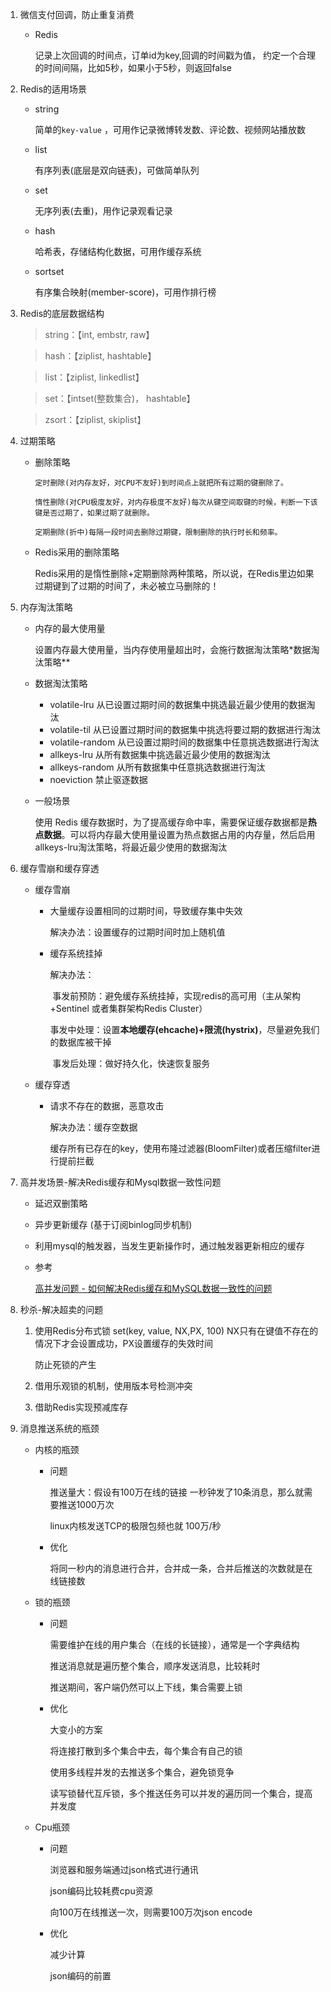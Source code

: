 1. 微信支付回调，防止重复消费

   - Redis

     记录上次回调的时间点，订单id为key,回调的时间戳为值，
     约定一个合理的时间间隔，比如5秒，如果小于5秒，则返回false

     

2. Redis的适用场景

   - string

     简单的`key-value`  ，可用作记录微博转发数、评论数、视频网站播放数

   - list

     有序列表(底层是双向链表)，可做简单队列

   - set

     无序列表(去重)，用作记录观看记录

   - hash

     哈希表，存储结构化数据，可用作缓存系统

   - sortset

     有序集合映射(member-score)，可用作排行榜

     

3. Redis的底层数据结构

   > string：【int, embstr, raw】

   > hash：【ziplist, hashtable】

   > list：【ziplist, linkedlist】

   > set：【intset(整数集合)， hashtable】

   > zsort：【ziplist, skiplist】



4. 过期策略

   - 删除策略

     ```
     定时删除(对内存友好，对CPU不友好)到时间点上就把所有过期的键删除了。
     
     惰性删除(对CPU极度友好，对内存极度不友好)每次从键空间取键的时候，判断一下该键是否过期了，如果过期了就删除。
     
     定期删除(折中)每隔一段时间去删除过期键，限制删除的执行时长和频率。
     ```

   - Redis采用的删除策略

     Redis采用的是惰性删除+定期删除两种策略，所以说，在Redis里边如果过期键到了过期的时间了，未必被立马删除的！

     

5. 内存淘汰策略

   - 内存的最大使用量

     设置内存最大使用量，当内存使用量超出时，会施行数据淘汰策略*数据淘汰策略**

   - 数据淘汰策略

     - volatile-lru 从已设置过期时间的数据集中挑选最近最少使用的数据淘汰
     - volatile-til  从已设置过期时间的数据集中挑选将要过期的数据进行淘汰
     - volatile-random  从已设置过期时间的数据集中任意挑选数据进行淘汰
     - allkeys-lru 从所有数据集中挑选最近最少使用的数据淘汰
     - allkeys-random  从所有数据集中任意挑选数据进行淘汰
     - noeviction 禁止驱逐数据

   - 一般场景

     使用 Redis 缓存数据时，为了提高缓存命中率，需要保证缓存数据都是**热点数据**。可以将内存最大使用量设置为热点数据占用的内存量，然后启用allkeys-lru淘汰策略，将最近最少使用的数据淘汰



6. 缓存雪崩和缓存穿透

    - 缓存雪崩

      - 大量缓存设置相同的过期时间，导致缓存集中失效

        解决办法：设置缓存的过期时间时加上随机值

      - 缓存系统挂掉

        解决办法：

        ​	事发前预防：避免缓存系统挂掉，实现redis的高可用（主从架构+Sentinel 或者集群架构Redis Cluster）

        ​	事发中处理：设置**本地缓存(ehcache)+限流(hystrix)**，尽量避免我们的数据库被干掉

        ​	事发后处理：做好持久化，快速恢复服务

   - 缓存穿透

     - 请求不存在的数据，恶意攻击

       解决办法：缓存空数据

       ​					缓存所有已存在的key，使用布隆过滤器(BloomFilter)或者压缩filter进行提前拦截



7. 高并发场景-解决Redis缓存和Mysql数据一致性问题

   - 延迟双删策略

   - 异步更新缓存 (基于订阅binlog同步机制)

   - 利用mysql的触发器，当发生更新操作时，通过触发器更新相应的缓存

   - 参考

     [高并发问题 - 如何解决Redis缓存和MySQL数据一致性的问题](https://www.jianshu.com/p/61c6f30dc043)

     

8. 秒杀-解决超卖的问题

   1. 使用Redis分布式锁 set(key, value, NX,PX, 100) NX只有在键值不存在的情况下才会设置成功，PX设置缓存的失效时间

      防止死锁的产生

   2. 借用乐观锁的机制，使用版本号检测冲突
   3. 借助Redis实现预减库存

   

9. 消息推送系统的瓶颈

   - 内核的瓶颈

     - 问题

       推送量大：假设有100万在线的链接 一秒钟发了10条消息，那么就需要推送1000万次

       linux内核发送TCP的极限包频也就 100万/秒

     - 优化

       将同一秒内的消息进行合并，合并成一条，合并后推送的次数就是在线链接数

   - 锁的瓶颈

     - 问题

       需要维护在线的用户集合（在线的长链接），通常是一个字典结构

       推送消息就是遍历整个集合，顺序发送消息，比较耗时

       推送期间，客户端仍然可以上下线，集合需要上锁

     - 优化

       大变小的方案

       将连接打散到多个集合中去，每个集合有自己的锁

       使用多线程并发的去推送多个集合，避免锁竞争

       读写锁替代互斥锁，多个推送任务可以并发的遍历同一个集合，提高并发度

   - Cpu瓶颈

     - 问题

       浏览器和服务端通过json格式进行通讯

       json编码比较耗费cpu资源

       向100万在线推送一次，则需要100万次json encode

     - 优化

       减少计算

       json编码的前置


